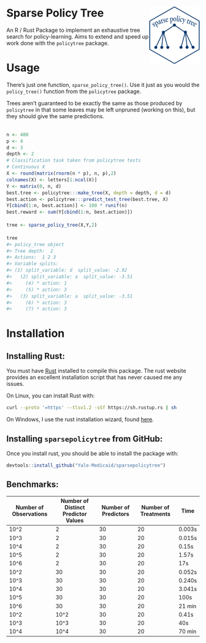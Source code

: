 
# Sparse Policy Tree <img src='logo.png' align="right" height="150">

An R / Rust Package to implement an exhaustive tree search for
policy-learning. Aims to extend and speed up work done with the
`policytree` package.

# Usage

There’s just one function, `sparse_policy_tree()`. Use it just as you
would the `policy_tree()` function from the `policytree` package.

Trees aren’t guaranteed to be exactly the same as those produced by
`policytree` in that some leaves may be left unpruned (working on this),
but they should give the same predictions.

``` r

n <- 400
p <- 4
d <- 3
depth <- 2
# Classification task taken from policytree tests
# Continuous X
X <- round(matrix(rnorm(n * p), n, p),2)
colnames(X) <- letters[1:ncol(X)]
Y <- matrix(0, n, d)
best.tree <- policytree:::make_tree(X, depth = depth, d = d)
best.action <- policytree:::predict_test_tree(best.tree, X)
Y[cbind(1:n, best.action)] <- 100 * runif(n)
best.reward <- sum(Y[cbind(1:n, best.action)])

tree <- sparse_policy_tree(X,Y,2)

tree
#> policy_tree object 
#> Tree depth:  2 
#> Actions:  1 2 3 
#> Variable splits: 
#> (1) split_variable: d  split_value: -2.92 
#>   (2) split_variable: a  split_value: -3.51 
#>     (4) * action: 1 
#>     (5) * action: 3 
#>   (3) split_variable: a  split_value: -3.51 
#>     (6) * action: 3 
#>     (7) * action: 3
```

# Installation

## Installing Rust:

You must have [Rust](https://www.rust-lang.org/tools/install) installed
to compile this package. The rust website provides an excellent
installation script that has never caused me any issues.

On Linux, you can install Rust with:

``` sh
curl --proto '=https' --tlsv1.2 -sSf https://sh.rustup.rs | sh
```

On Windows, I use the rust installation wizard, found
[here](https://forge.rust-lang.org/infra/other-installation-methods.html).

## Installing `sparsepolicytree` from GitHub:

Once you install rust, you should be able to install the package with:

``` r
devtools::install_github("Yale-Medicaid/sparsepolicytree")
```

## Benchmarks:

| Number of Observations | Number of Distinct Predictor Values | Number of Predictors | Number of Treatments | Time   |
|------------------------|-------------------------------------|----------------------|----------------------|--------|
| 10^2                   | 2                                   | 30                   | 20                   | 0.003s |
| 10^3                   | 2                                   | 30                   | 20                   | 0.015s |
| 10^4                   | 2                                   | 30                   | 20                   | 0.15s  |
| 10^5                   | 2                                   | 30                   | 20                   | 1.57s  |
| 10^6                   | 2                                   | 30                   | 20                   | 17s    |
| 10^2                   | 30                                  | 30                   | 20                   | 0.052s |
| 10^3                   | 30                                  | 30                   | 20                   | 0.240s |
| 10^4                   | 30                                  | 30                   | 20                   | 3.041s |
| 10^5                   | 30                                  | 30                   | 20                   | 100s   |
| 10^6                   | 30                                  | 30                   | 20                   | 21 min |
| 10^2                   | 10^2                                | 30                   | 20                   | 0.41s  |
| 10^3                   | 10^3                                | 30                   | 20                   | 40s    |
| 10^4                   | 10^4                                | 30                   | 20                   | 70 min |
